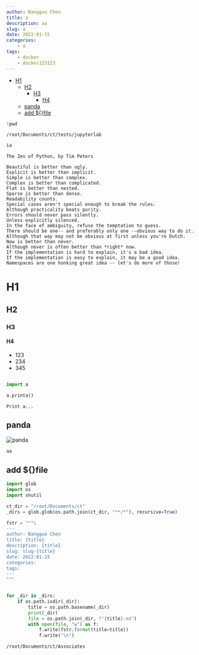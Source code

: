 ```yaml
---
author: Bangguo Chen
title: a
description: aa
slug: a
date: 2022-01-15
categories:
    - a
tags: 
    - docker
    - docker123123
---
```


- [H1](#h1)
  - [H2](#h2)
    - [H3](#h3)
      - [H4](#h4)
  - [panda](#panda)
  - [add ${}file](#add-file)



```python
!pwd
```

    /root/Documents/ct/tests/jupyterlab



```python
ia
```

    The Zen of Python, by Tim Peters
    
    Beautiful is better than ugly.
    Explicit is better than implicit.
    Simple is better than complex.
    Complex is better than complicated.
    Flat is better than nested.
    Sparse is better than dense.
    Readability counts.
    Special cases aren't special enough to break the rules.
    Although practicality beats purity.
    Errors should never pass silently.
    Unless explicitly silenced.
    In the face of ambiguity, refuse the temptation to guess.
    There should be one-- and preferably only one --obvious way to do it.
    Although that way may not be obvious at first unless you're Dutch.
    Now is better than never.
    Although never is often better than *right* now.
    If the implementation is hard to explain, it's a bad idea.
    If the implementation is easy to explain, it may be a good idea.
    Namespaces are one honking great idea -- let's do more of those!


# H1

## H2

### H3

#### H4

- 123
- 234
- 345




```python

```


```python
import a
```


```python
a.printa()
```

    Print a...


## panda

![panda](https://alifei03.cfp.cn/creative/vcg/800/version23/VCG21gic15754169.jpg)


```python
aa
```

## add ${}file


```python
import glob 
import os 
import shutil
```


```python
ct_dir = "/root/Documents/ct"
_dirs = glob.glob(os.path.join(ct_dir, "**/*"), recursive=True)

fstr = """\
---
author: Bangguo Chen
title: {title}
description: {title}
slug: slug-{title}
date: 2022-01-15
categories:
tags: 
---
"""


for _dir in _dirs:
    if os.path.isdir(_dir):
        title = os.path.basename(_dir)
        print(_dir)
        file = os.path.join(_dir, f"{title}.md")
        with open(file, "w") as f:
            f.write(fstr.format(title=title))
            f.write("\n")


```

    /root/Documents/ct/Associates


